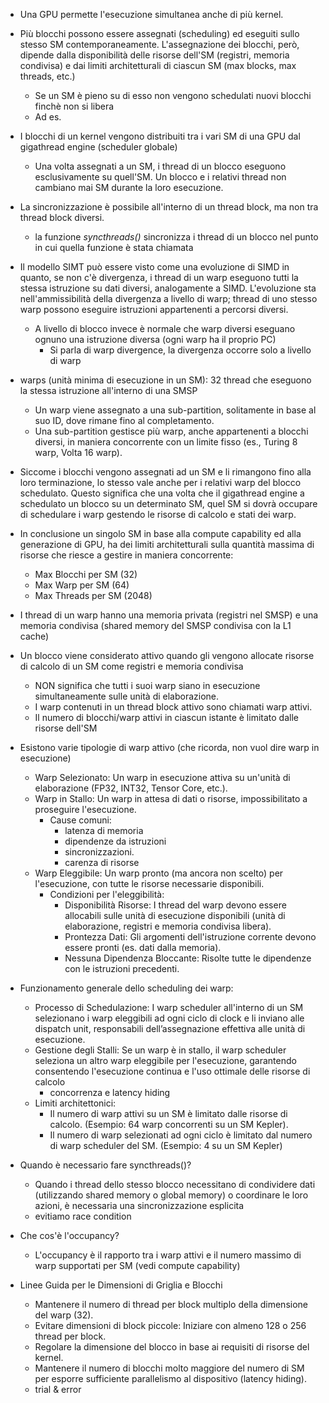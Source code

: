 - Una GPU permette l'esecuzione simultanea anche di più kernel.

- Più blocchi possono essere assegnati (scheduling) ed eseguiti sullo stesso SM contemporaneamente. L'assegnazione dei blocchi, però, dipende dalla disponibilità delle risorse dell'SM (registri, memoria condivisa) e dai limiti architetturali di ciascun SM (max blocks, max threads, etc.)
    - Se un SM è pieno su di esso non vengono schedulati nuovi blocchi finchè non si libera
    - Ad es. 

- I blocchi di un kernel vengono distribuiti tra i vari SM di una GPU dal gigathread engine (scheduler globale)
    - Una volta assegnati a un SM, i thread di un blocco eseguono esclusivamente su quell'SM. Un blocco e i relativi thread non cambiano mai SM durante la loro esecuzione. 

- La sincronizzazione è possibile all'interno di un thread block, ma non tra thread block diversi.
    - la funzione _syncthreads()_ sincronizza i thread di un blocco nel punto in cui quella funzione è stata chiamata

- Il modello SIMT può essere visto come una evoluzione di SIMD in quanto, se non c'è divergenza, i thread di un warp eseguono tutti la stessa istruzione su dati diversi, analogamente a SIMD. L'evoluzione sta nell'ammissibilità della divergenza a livello di warp; thread di uno stesso warp possono eseguire istruzioni appartenenti a percorsi diversi. 
    - A livello di blocco invece è normale che warp diversi eseguano ognuno una istruzione diversa (ogni warp ha il proprio PC)
        - Si parla di warp divergence, la divergenza occorre solo a livello di warp

- warps (unità minima di esecuzione in un SM): 32 thread che eseguono la stessa istruzione all'interno di una SMSP
    - Un warp viene assegnato a una sub-partition, solitamente in base al suo ID, dove rimane fino al completamento.
    - Una sub-partition gestisce più warp, anche appartenenti a blocchi diversi, in maniera concorrente con un limite fisso (es., Turing 8 warp, Volta 16 warp).

- Siccome i blocchi vengono assegnati ad un SM e li rimangono fino alla loro terminazione, lo stesso vale anche per i relativi warp del blocco schedulato. Questo significa che una volta che il gigathread engine a schedulato un blocco su un determinato SM, quel SM si dovrà occupare di schedulare i warp gestendo le risorse di calcolo e stati dei warp.

- In conclusione un singolo SM in base alla compute capability ed alla generazione di GPU, ha dei limiti architetturali sulla quantità massima di risorse che riesce a gestire in maniera concorrente:
    - Max Blocchi per SM (32)
    - Max Warp per SM (64)
    - Max Threads per SM (2048)

- I thread di un warp hanno una memoria privata (registri nel SMSP) e una memoria condivisa (shared memory del SMSP condivisa con la L1 cache)

- Un blocco viene considerato attivo quando gli vengono allocate risorse di calcolo di un SM come registri e memoria condivisa
    - NON significa che tutti i suoi warp siano in esecuzione simultaneamente sulle unità di elaborazione.
    - I warp contenuti in un thread block attivo sono chiamati warp attivi.
    - Il numero di blocchi/warp attivi in ciascun istante è limitato dalle risorse dell'SM

- Esistono varie tipologie di warp attivo (che ricorda, non vuol dire warp in esecuzione)
    - Warp Selezionato: Un warp in esecuzione attiva su un'unità di elaborazione (FP32, INT32, Tensor Core, etc.).
    - Warp in Stallo: Un warp in attesa di dati o risorse, impossibilitato a proseguire l'esecuzione.
        - Cause comuni:
            - latenza di memoria
            - dipendenze da istruzioni
            - sincronizzazioni.
            - carenza di risorse
    - Warp Eleggibile: Un warp pronto (ma ancora non scelto) per l'esecuzione, con tutte le risorse necessarie disponibili.
        - Condizioni per l'eleggibilità:
            - Disponibilità Risorse: I thread del warp devono essere allocabili sulle unità di esecuzione disponibili (unità di elaborazione, registri e memoria condivisa libera).
            - Prontezza Dati: Gli argomenti dell'istruzione corrente devono essere pronti (es. dati dalla memoria).
            - Nessuna Dipendenza Bloccante: Risolte tutte le dipendenze con le istruzioni precedenti.

- Funzionamento generale dello scheduling dei warp:
    - Processo di Schedulazione: I warp scheduler all'interno di un SM selezionano i warp eleggibili ad ogni ciclo di clock e li inviano alle dispatch unit, responsabili dell’assegnazione effettiva alle unità di esecuzione.
    - Gestione degli Stalli: Se un warp è in stallo, il warp scheduler seleziona un altro warp eleggibile per l'esecuzione, garantendo consentendo l'esecuzione continua e l'uso ottimale delle risorse di calcolo
        - concorrenza e latency hiding
    - Limiti architettonici:
        - Il numero di warp attivi su un SM è limitato dalle risorse di calcolo. (Esempio: 64 warp concorrenti su un SM Kepler).
        - Il numero di warp selezionati ad ogni ciclo è limitato dal numero di warp scheduler del SM. (Esempio: 4 su un SM Kepler)

- Quando è necessario fare syncthreads()?
    - Quando i thread dello stesso blocco necessitano di condividere dati (utilizzando shared memory o global memory) o coordinare le loro azioni, è necessaria una sincronizzazione esplicita
    - evitiamo race condition

- Che cos'è l'occupancy?
    - L'occupancy è il rapporto tra i warp attivi e il numero massimo di warp supportati per SM (vedi compute capability)

- Linee Guida per le Dimensioni di Griglia e Blocchi
    - Mantenere il numero di thread per block multiplo della dimensione del warp (32).
    - Evitare dimensioni di block piccole: Iniziare con almeno 128 o 256 thread per block.
    - Regolare la dimensione del blocco in base ai requisiti di risorse del kernel.
    - Mantenere il numero di blocchi molto maggiore del numero di SM per esporre sufficiente parallelismo al dispositivo (latency hiding).
    - trial & error